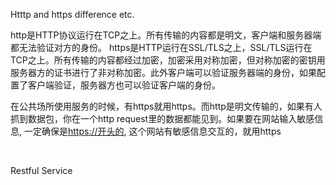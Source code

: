 Htttp and https difference etc.

http是HTTP协议运行在TCP之上。所有传输的内容都是明文，客户端和服务器端都无法验证对方的身份。
https是HTTP运行在SSL/TLS之上，SSL/TLS运行在TCP之上。所有传输的内容都经过加密，加密采用对称加密，但对称加密的密钥用服务器方的证书进行了非对称加密。此外客户端可以验证服务器端的身份，如果配置了客户端验证，服务器方也可以验证客户端的身份。

在公共场所使用服务的时候，有https就用https。而http是明文传输的，如果有人抓到数据包，你在一个http
request里的数据都能见到。如果要在网站输入敏感信息, 一定确保是[https://开头的](https://开头的), 这个网站有敏感信息交互的，就用https

 

Restful Service

 